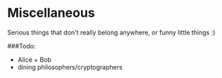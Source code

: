 # Miscellaneous

Serious things that don't really belong anywhere, or funny little things :)

###Todo:
- Alice + Bob
- dining philosophers/cryptographers

